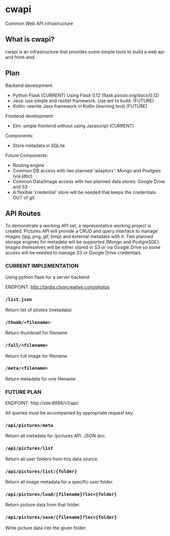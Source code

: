 # cwapi
Common Web API infrastructure

## What is cwapi?

cwapi is an infrastructure that provides some simple tools to build a web api and front-end.

## Plan

Backend development:
- Python Flask (CURRENT)
  Using Flask 0.12 (flask.pocoo.org/docs/0.12)
- Java: use simple and restlet framework. Use ant to build. (FUTURE)
- Kotlin: rewrite Java framework in Kotlin (learning tool) (FUTURE)

Frontend development:
- Elm: simple frontend without using Javascript (CURRENT)

Components:
- Store metadata in SQLite

Future Components:
- Routing engine
- Common DB access with two planned 'adaptors': Mongo and Postgres (via jdbc)
- Common Data/Image access with two planned data stores: Google Drive and S3
- A flexible 'credential' store will be needed that keeps the credentials OUT of git.

## API Routes

To demonstrate a working API set, a representative working project is created.
Pictures API will provide a CRUD and query interface to manage images (jpg, png, gif, bmp)
and external metadata with it.  Two planned storage engines for metadata will be supported
(Mongo and PostgreSQL). Images themselves will be either stored in S3 or via Google Drive
so some access will be needed to manage S3 or Google Drive credentials.

### CURRENT IMPLEMENTATION

Using python flask for a server backend.

ENDPOINT: http://tardis.choycreative.com/photos

### `/list.json`

Return list of photos (metadata)

### `/thumb/<filename>`

Return thumbnail for filename

### `/full/<filename>`

Return full image for filename

### `/meta/<filename>`

Return metadata for one filename

### FUTURE PLAN

ENDPOINT: http://site:8888/v1/api/

All queries must be accompanied by appropriate request key.

### `/api/pictures/meta`

Return all metadata for /pictures API. JSON doc.

### `/api/pictures/list`

Return all user folders from this data source.

### `/api/pictures/list/{folder}`

Return all image metadata for a specific user folder.

### `/api/pictures/load/{filename}?loc={folder}`

Return picture data from that folder.

### `/api/pictures/save/{filename}?loc={folder}`

Write picture data into the given folder.
